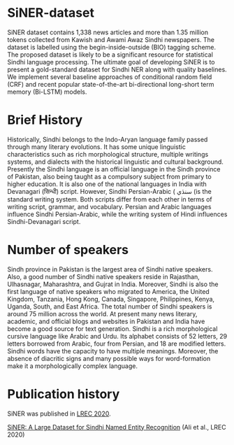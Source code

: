 # SiNER-dataset
SiNER dataset contains 1,338 news articles and more than 1.35 million tokens collected from Kawish and Awami Awaz Sindhi newspapers. The dataset is labelled using the begin-inside-outside (BIO) tagging scheme. The proposed dataset is likely to be a significant resource for statistical Sindhi language processing. The ultimate goal of developing SiNER is to present a gold-standard dataset for Sindhi NER along with quality baselines. We implement several baseline approaches of conditional random field (CRF) and recent popular state-of-the-art bi-directional long-short term memory (Bi-LSTM) models. 
# Brief History
Historically, Sindhi belongs to the Indo-Aryan language family passed through many literary evolutions. It has some unique linguistic characteristics such as rich morphological structure, multiple writings systems, and dialects with the historical linguistic and cultural background. Presently the Sindhi language is an official language in the Sindh province of Pakistan, also being taught as a compulsory subject from primary to higher education. It is also one of the national languages in India with Devanagari (सिन्धी) script. However, Sindhi Persian-Arabic ( سنڌي (is the standard writing system. Both scripts differ from each other in terms of writing script, grammar, and vocabulary. Persian and Arabic languages influence Sindhi Persian-Arabic, while the writing system of Hindi influences Sindhi-Devanagari script.
# Number of speakers
Sindh province in Pakistan is the largest area of Sindhi native speakers. Also, a good number of Sindhi native speakers  reside in Rajasthan, Ulhasnagar, Maharashtra, and Gujrat in India. Moreover, Sindhi is also the first language of native speakers who migrated to America, the United Kingdom, Tanzania, Hong Kong, Canada, Singapore, Philippines, Kenya, Uganda, South, and East Africa. The total number of Sindhi speakers is around 75 million across the world. At present many news literary, academic, and official blogs and websites in Pakistan and India have become a good source for text generation. Sindhi is a rich morphological cursive language like Arabic and Urdu. Its alphabet consists of 52 letters, 29 letters borrowed from Arabic, four from Persian, and 18 are modified letters. Sindhi words have the capacity to have multiple meanings. Moreover, the absence of diacritic signs and many possible ways for word-formation make it a morphologically complex language. 

# Publication history
SiNER was published in [LREC 2020](https://aclanthology.org/2020.lrec-1.361/).

[SiNER: A Large Dataset for Sindhi Named Entity Recognition](https://aclanthology.org/2020.lrec-1.361) (Ali et al., LREC 2020)
